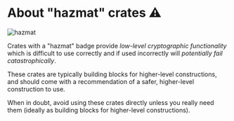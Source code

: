 # About "hazmat" crates ⚠️

![hazmat](https://img.shields.io/badge/crypto-hazmat%E2%9A%A0-red.svg)

Crates with a "hazmat" badge provide *low-level cryptographic functionality*
which is difficult to use correctly and if used incorrectly will
*potentially fail catastrophically*.

These crates are typically building blocks for higher-level constructions, and
should come with a recommendation of a safer, higher-level construction to use.

When in doubt, avoid using these crates directly unless you really need them
(ideally as building blocks for higher-level constructions).